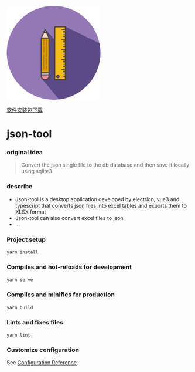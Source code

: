 
  ![avatar](./src/assets/login-icon.png#pic_center)
  
 
 [软件安装包下载](https://zhuhong.xyz/public/json-tool/dist.zip)


# json-tool


### original idea

> Convert the json single file to the db database and then save it locally using sqlite3

### describe
* Json-tool is a desktop application developed by electrion, vue3 and typescript that converts json files into excel tables and exports them to XLSX format
* Json-tool can also convert excel files to json
* ...

### Project setup
```
yarn install
```

### Compiles and hot-reloads for development
```
yarn serve
```

### Compiles and minifies for production
```
yarn build
```

### Lints and fixes files
```
yarn lint
```

### Customize configuration
See [Configuration Reference](https://cli.vuejs.org/config/).
